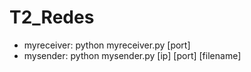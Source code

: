 # T2_Redes
- myreceiver: python myreceiver.py [port]
- mysender: python mysender.py [ip] [port] [filename]
